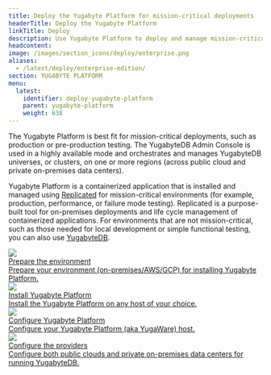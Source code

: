 ```yaml
---
title: Deploy the Yugabyte Platform for mission-critical deployments
headerTitle: Deploy the Yugabyte Platform
linkTitle: Deploy
description: Use Yugabyte Platform to deploy and manage mission-critical YugabyteDB clusters.
headcontent:
image: /images/section_icons/deploy/enterprise.png
aliases:
  - /latest/deploy/enterprise-edition/
section: YUGABYTE PLATFORM
menu:
  latest:
    identifier: deploy-yugabyte-platform
    parent: yugabyte-platform
    weight: 638
---
```


The Yugabyte Platform is best fit for mission-critical deployments, such as production or pre-production testing. The YugabyteDB Admin Console is used in a highly available mode and orchestrates and manages YugabyteDB universes, or clusters, on one or more regions (across public cloud and private on-premises data centers).

Yugabyte Platform is a containerized application that is installed and managed using <a href="https://www.replicated.com/" target="_blank">Replicated</a> for mission-critical environments (for example, production, performance, or failure mode testing). Replicated is a purpose-built tool for on-premises deployments and life cycle management of containerized applications. For environments that are not mission-critical, such as those needed for local development or simple functional testing, you can also use <a href="../../quick-start/install">YugabyteDB</a>.

<div class="row">

  <div class="col-12 col-md-6 col-lg-12 col-xl-6">
    <a class="section-link icon-offset" href="prepare-environment/">
      <div class="head">
        <img class="icon" src="/images/section_icons/deploy/public-clouds.png" aria-hidden="true" />
        <div class="title">Prepare the environment</div>
      </div>
      <div class="body">
        Prepare your environment (on-premises/AWS/GCP) for installing Yugabyte Platform.
      </div>
    </a>
  </div>
  
  <div class="col-12 col-md-6 col-lg-12 col-xl-6">
    <a class="section-link icon-offset" href="install-yugabyte-platform/">
      <div class="head">
        <img class="icon" src="/images/section_icons/quick_start/install.png" aria-hidden="true" />
        <div class="title">Install Yugabyte Platform</div>
      </div>
      <div class="body">
        Install the Yugabyte Platform on any host of your choice.
      </div>
    </a>
  </div>

  <div class="col-12 col-md-6 col-lg-12 col-xl-6">
    <a class="section-link icon-offset" href="configure-yugabyte-platform/">
      <div class="head">
        <img class="icon" src="/images/section_icons/deploy/enterprise/console.png" aria-hidden="true" />
        <div class="title">Configure Yugabyte Platform</div>
      </div>
      <div class="body">
        Configure your Yugabyte Platform (aka YugaWare) host.
      </div>
    </a>
  </div>

  <div class="col-12 col-md-6 col-lg-12 col-xl-6">
    <a class="section-link icon-offset" href="configure-providers/">
      <div class="head">
        <img class="icon" src="/images/section_icons/deploy/enterprise/administer.png" aria-hidden="true" />
        <div class="title">Configure the providers</div>
      </div>
      <div class="body">
          Configure both public clouds and private on-premises data centers for running YugabyteDB.
      </div>
    </a>
  </div>

</div>
